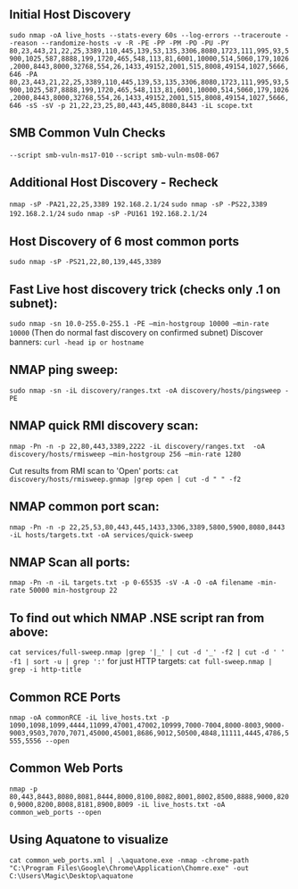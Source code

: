 Initial Host Discovery
---------------------------------------------------------------
`sudo nmap -oA live_hosts --stats-every 60s --log-errors --traceroute --reason --randomize-hosts -v -R -PE -PP -PM -PO -PU -PY 80,23,443,21,22,25,3389,110,445,139,53,135,3306,8080,1723,111,995,93,5900,1025,587,8888,199,1720,465,548,113,81,6001,10000,514,5060,179,1026,2000,8443,8000,32768,554,26,1433,49152,2001,515,8008,49154,1027,5666,646 -PA  80,23,443,21,22,25,3389,110,445,139,53,135,3306,8080,1723,111,995,93,5900,1025,587,8888,199,1720,465,548,113,81,6001,10000,514,5060,179,1026,2000,8443,8000,32768,554,26,1433,49152,2001,515,8008,49154,1027,5666,646 -sS -sV -p 21,22,23,25,80,443,445,8080,8443 -iL scope.txt`


SMB Common Vuln Checks
---------------------------------------------------------------
`--script smb-vuln-ms17-010`
`--script smb-vuln-ms08-067`


Additional Host Discovery - Recheck
---------------------------------------------------------------

`nmap -sP -PA21,22,25,3389 192.168.2.1/24`
`sudo nmap -sP -PS22,3389 192.168.2.1/24`
`sudo nmap -sP -PU161 192.168.2.1/24` 

Host Discovery of 6 most common ports
---------------------------------------------------------------
`sudo nmap -sP -PS21,22,80,139,445,3389`


Fast Live host discovery trick (checks only .1 on subnet):
---------------------------------------------------------------
`sudo nmap -sn 10.0-255.0-255.1 -PE —min-hostgroup 10000 —min-rate 10000`
(Then do normal fast discovery on confirmed subnet)
Discover banners:
    `curl -head ip or hostname`


NMAP ping sweep:
----------------------------------------------
`sudo nmap -sn -iL discovery/ranges.txt -oA discovery/hosts/pingsweep -PE`


NMAP quick RMI discovery scan:
-------------------------------------------
`nmap -Pn -n -p 22,80,443,3389,2222 -iL discovery/ranges.txt  -oA discovery/hosts/rmisweep —min-hostgroup 256 —min-rate 1280`

Cut results from RMI scan to 'Open' ports: 
`cat discovery/hosts/rmisweep.gnmap |grep open | cut -d " " -f2`


NMAP common port scan:
--------------------------------------------------------------------------
`nmap -Pn -n -p 22,25,53,80,443,445,1433,3306,3389,5800,5900,8080,8443  -iL hosts/targets.txt -oA services/quick-sweep`


NMAP Scan all ports:
---------------------------
`nmap -Pn -n -iL targets.txt -p 0-65535 -sV -A -O -oA filename -min-rate 50000 min-hostgroup 22`


To find out which NMAP .NSE script ran from above:
--------------------------------------------------
`cat services/full-sweep.nmap |grep '|_' | cut -d '_' -f2 | cut -d ' ' -f1 | sort -u | grep ':'`
for just HTTP targets: 
`cat full-sweep.nmap | grep -i http-title`


Common RCE Ports
---------------------------------------------------------------
`nmap -oA commonRCE -iL live_hosts.txt -p 1090,1098,1099,4444,11099,47001,47002,10999,7000-7004,8000-8003,9000-9003,9503,7070,7071,45000,45001,8686,9012,50500,4848,11111,4445,4786,5555,5556 --open`


Common Web Ports
---------------------------------------------------------------
`nmap -p 80,443,8443,8080,8081,8444,8000,8100,8082,8001,8002,8500,8888,9000,8200,9000,8200,8008,8181,8900,8009 -iL live_hosts.txt -oA common_web_ports --open`


Using Aquatone to visualize
---------------------------------------------------------------
`cat common_web_ports.xml | .\aquatone.exe -nmap -chrome-path "C:\Program Files\Google\Chrome\Application\Chomre.exe" -out C:\Users\Magic\Desktop\aquatone`

